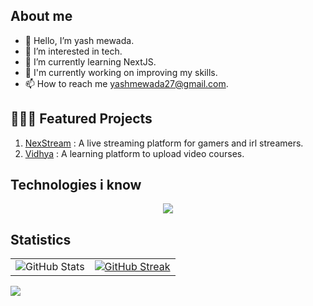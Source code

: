 ## About me
- 👋 Hello, I’m yash mewada.
- 👀 I’m interested in tech.
- 🌱 I’m currently learning NextJS.
- 🔭 I'm currently working on improving my skills.
- 📫 How to reach me yashmewada27@gmail.com.

<!---
yash-mewada/yash-mewada is a ✨ special ✨ repository because its `README.md` (this file) appears on your GitHub profile.
You can click the Preview link to take a look at your changes.
--->
## 🧑🏻‍💻 Featured Projects

1. [NexStream](https://nex-stream-ivory.vercel.app/) : A live streaming platform for gamers and irl streamers.
2. [Vidhya](https://vidhya-mini-project.vercel.app/) : A learning platform to upload video courses.

## Technologies i know
<p align="center">
  <a href="https://skillicons.dev">
    <img src="https://skillicons.dev/icons?i=ae,bash,c,cpp,css,nodejs,react,figma,git,github,java,javascript,linux,mysql,py,vim,vscode,ps,pr,xd,powershell,twitter,mongodb,ai&perline=12" />
  </a>
</p>

## Statistics
|      |      |
|:-------------------------:|:-------------------------:|
![GitHub Stats](https://github-readme-stats.vercel.app/api?username=yash-mewada&theme=chartreuse-dark) | [![GitHub Streak](https://streak-stats.demolab.com?user=yash-mewada&theme=chartreuse-dark&date_format=j%2Fn%5B%2FY%5D)](https://git.io/streak-stats) |

![](https://komarev.com/ghpvc/?username=your-github-yash-mewada&color=brightgreen)
